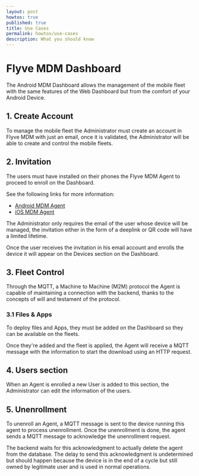 ```yaml
---
layout: post
howtos: true
published: true
title: Use Cases
permalink: howtos/use-cases
description: What you should know
---
```

# Flyve MDM Dashboard

The Android MDM Dashboard allows the management of the mobile fleet with the same features of the Web Dashboard but from the comfort of your Android Device.

## 1. Create Account

To manage the mobile fleet the Administrator must create an account in Flyve MDM with just an email, once it is validated, the Administrator will be able to create and control the mobile fleets.

## 2. Invitation

The users must have installed on their phones the Flyve MDM Agent to proceed to enroll on the Dashboard.

See the following links for more information:

- [Android MDM Agent](http://flyve.org/android-mdm-agent/)
- [iOS MDM Agent](http://flyve.org/ios-mdm-agent/)

The Administrator only requires the email of the user whose device will be managed, the invitation either in the form of a deeplink or QR code will have a limited lifetime.

Once the user receives the invitation in his email account and enrolls the device it will appear on the Devices section on the Dashboard.

## 3. Fleet Control

Through the MQTT, a Machine to Machine (M2M) protocol the Agent is capable of maintaining a connection with the backend, thanks to the concepts of will and testament of the protocol.

### 3.1 Files & Apps

To deploy files and Apps, they must be added on the Dashboard so they can be available on the fleets.

Once they're added and the fleet is applied, the Agent will receive a MQTT message with the information to start the download using an HTTP request.

## 4. Users section

When an Agent is enrolled a new User is added to this section, the Administrator can edit the  information of the users.

## 5. Unenrollment

To unenroll an Agent, a MQTT message is sent to the device running this agent to process unenrollment. Once the unenrollment is done, the agent sends a MQTT message to acknowledge the unenrollment request.

The backend waits for this acknowledgment to actually delete the agent from the database. The delay to send this acknowledgment is undetermined but should happen because the device is in the end of a cycle but still owned by legitimate user and is used in normal operations.
